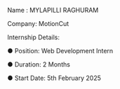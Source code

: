 Name : MYLAPILLI RAGHURAM

Company: MotionCut

Internship Details:

● Position: Web Development Intern

● Duration: 2 Months

● Start Date: 5th February 2025
